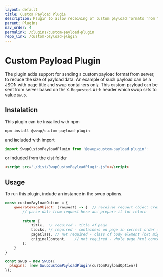 ```yaml
---
layout: default
title: Custom Payload Plugin
description: Plugin to allow receiving of custom payload formats from the server
parent: Plugins
nav_order: 4
permalink: /plugins/custom-payload-plugin
repo_link: /custom-payload-plugin
---
```


# Custom Payload Plugin

The plugin adds support for sending a custom payload format from server, to reduce the size of payload data. 
An example of such payload can be a JSON with page title and swup containers only. 
This custom payload can be sent from server based on the `X-Requested-With` header which swup sets to value `swup`.

## Instalation

This plugin can be installed with npm

```bash
npm install @swup/custom-payload-plugin
```

and included with import

```javascript
import SwupCustomPayloadPlugin from '@swup/custom-payload-plugin';
```

or included from the dist folder

```html
<script src="./dist/SwupCustomPayloadPlugin.js"></script>
```

## Usage

To run this plugin, include an instance in the swup options.

```javascript
const customPayloadOption = {
    generatePageObject: (request) => {  // receives request object created by swup which contains server response
        // parse data from request here and prepare it for return
    
        return {
            title,  // required - title of page
            blocks, // required - containers on page in correct order (as marked by [data-swup] attributes in DOM)
            pageClass, // not required - class of body element (but might be required by some plugin like Body Class plugin)
            originalContent,    // not required - whole page html content (but might be required by some plugin) 
        };
    }
}

const swup = new Swup({
  plugins: [new SwupCustomPayloadPlugin(customPayloadOption)]
});
```
